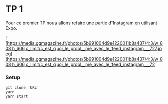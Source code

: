 # TP 1

Pour ce premier TP nous allons refaire une partie d'Instagram en utilisant Expo.

![https://media.gqmagazine.fr/photos/5b991004d9e1220011b8a437/4:3/w_808,h_606,c_limit/c_est_quoi_le_probl__me_avec_le_feed_instagram___727.jpeg](https://media.gqmagazine.fr/photos/5b991004d9e1220011b8a437/4:3/w_808,h_606,c_limit/c_est_quoi_le_probl__me_avec_le_feed_instagram___72
### Setup

```
git clone 'URL'
yarn
yarn start
```


